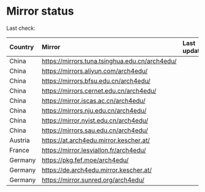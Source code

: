 <script src="./time.js"></script>
# Mirror status
Last check: <script type="text/javascript">localize(1732310455.3758311);</script>

|Country|Mirror|Last update|
|:------|:-----|:----------|
|China|https://mirrors.tuna.tsinghua.edu.cn/arch4edu/|<script type="text/javascript">localize(1732257800);</script>|
|China|https://mirrors.aliyun.com/arch4edu/|<script type="text/javascript">localize(1732257800);</script>|
|China|https://mirrors.bfsu.edu.cn/arch4edu/|<script type="text/javascript">localize(1732257800);</script>|
|China|https://mirrors.cernet.edu.cn/arch4edu/|<script type="text/javascript">localize(1732257800);</script>|
|China|https://mirror.iscas.ac.cn/arch4edu/|<script type="text/javascript">localize(1732257800);</script>|
|China|https://mirrors.nju.edu.cn/arch4edu/|<script type="text/javascript">localize(1732257800);</script>|
|China|https://mirror.nyist.edu.cn/arch4edu/|<script type="text/javascript">localize(1732257800);</script>|
|China|https://mirrors.sau.edu.cn/arch4edu/|<script type="text/javascript">localize(1729319991);</script>|
|Austria|https://at.arch4edu.mirror.kescher.at/|<script type="text/javascript">localize(1732257800);</script>|
|France|https://mirror.lesviallon.fr/arch4edu/|<script type="text/javascript">localize(1732257800);</script>|
|Germany|https://pkg.fef.moe/arch4edu/|<script type="text/javascript">localize(1732257800);</script>|
|Germany|https://de.arch4edu.mirror.kescher.at/|<script type="text/javascript">localize(1732257800);</script>|
|Germany|https://mirror.sunred.org/arch4edu/|<script type="text/javascript">localize(1732257800);</script>|

<script src="./tablefilter/tablefilter.js"></script>
<script src="./table.js"></script>